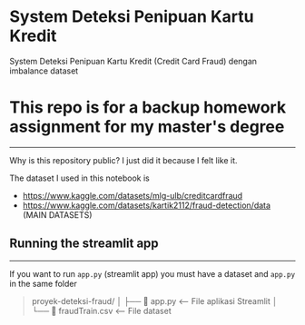 # System Deteksi Penipuan Kartu Kredit
System Deteksi Penipuan Kartu Kredit (Credit Card Fraud) dengan imbalance dataset

# This repo is for a backup homework assignment for my master's degree 
---

Why is this repository public? I just did it because I felt like it.


The dataset I used in this notebook is 

- https://www.kaggle.com/datasets/mlg-ulb/creditcardfraud
- https://www.kaggle.com/datasets/kartik2112/fraud-detection/data (MAIN DATASETS)


## Running the streamlit app 
---
If you want to run `app.py` (streamlit app) you must have a dataset and `app.py` in the same folder 

>proyek-deteksi-fraud/
>│
>├── 📄 app.py              <-- File aplikasi Streamlit
>│
>└── 📄 fraudTrain.csv      <-- File dataset